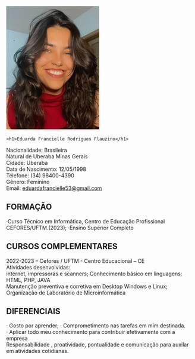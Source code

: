 <html lang="pt-br">
<head>
    <meta charset="UTF-8">
    <meta name="viewport" content="width=device-width, initial-scale=1.0">

</head>
<body> 
    <img src="duda.jpeg" alt="">
    
    <h1>Eduarda Francielle Rodrigues Flauzino</h1>
Nacionalidade: Brasileira <br>
Natural de Uberaba                                Minas Gerais <br>
Cidade: Uberaba<br>                                Data de Nascimento: 12/05/1998 <br>
Telefone: (34) 98400-4390 <br>                        Gênero: Feminino <br>
Email: eduardafrancielle53@gmail.com

<H2>FORMAÇÃO</H2>

·Curso Técnico em Informática, 
    Centro de Educação Profissional CEFORES/UFTM.(2023);
    ·Ensino Superior Completo


<h2>CURSOS COMPLEMENTARES</h2>
2022-2023 – Cefores / UFTM - Centro Educacional – CE <br>
Atividades desenvolvidas: <br>
internet, impressoras e scanners;
Conhecimento básico em linguagens: HTML, PHP, JAVA <br>
Manutenção preventiva e corretiva em Desktop Windows e Linux;
Organização de Laboratório de Microinformática <br>

<h2>DIFERENCIAIS</h2>
<p>· Gosto por aprender;
    · Comprometimento nas tarefas em mim destinada. <br>
    · Aplicar todo meu conhecimento para contribuir efetivamente com a empresa <br>
    Responsabilidade , proatividade, pontualidade e comunicação para auxilar em atividades cotidianas.</p>
</body>
</html>
